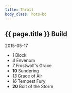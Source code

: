 ```yaml
---
title: Thrall
body_class: hots-bo
---
```


## {{ page.title }} Build
2015-05-17

-   _1_  Block
-   _4_  Envenom
-   _7_  Frostwolf\'s Grace
- __10__ Sundering
-  _13_  Grace of Air
-  _16_  Tempest Fury
- __20__ Bolt of the Storm

